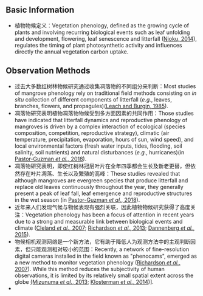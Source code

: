 ## Basic Information

- 植物物候定义：Vegetation phenology, defined as the growing cycle of plants and involving recurring biological events such as leaf unfolding and development, flowering, leaf senescence and litterfall ([Njoku, 2014](Njoku2014.md)), regulates the timing of plant photosynthetic activity and influences directly the annual vegetation carbon uptake.

## Observation Methods

- 过去大多数红树林物候研究通过收集凋落物的不同组分来判断：Most studies of mangrove phenology rely on traditional field methods consisting on *in situ* collection of different components of litterfall (*e.g.*, leaves, branches, flowers, and propagules)([Leach and Burgin, 1985](LeachBurgin1985.md)). 
- 凋落物研究表明植物凋落物物候受到多方面因素的共同作用：Those studies have indicated that litterfall dynamics and reproductive phenology of mangroves is driven by a complex interaction of ecological (species composition, competition, reproductive strategy), climatic (air temperature, precipitation, evaporation, hours of sun, wind speed), and local environmental factors (fresh water inputs, tides, flooding, soil salinity, soil nutrients) and natural disturbances (*e.g.*, hurricanes)(in [Pastor-Guzman *et al.*, 2018](PastorGuzman2018.md)).
- 凋落物研究表明，即使红树林冠层叶片在全年四季都会生长及新老更替，但依然存在叶片凋落、生长以及繁殖的高峰：These studies revealed that although mangroves are evergreen species that produce litterfall and replace old leaves continuously throughout the year, they generally present a peak of leaf fall, leaf emergence and reproductive structures in the wet season (in [Pastor-Guzman *et al.*, 2018](PastorGuzman2018.md)).
- 近年来人们发现气候与物候表现有强烈关联，因此植物物候研究获得了高度关注：Vegetation phenology has been a focus of attention in recent years due to a strong and measurable link between biological events and climate ([Cleland *et al.*, 2007](Cleland2007.md); [Richardson *et al.*, 2013](Richardson2013.md); [Dannenberg *et al.*, 2015](Dannenberg2015.md)).
- 物候相机观测网络是一个新方法，它有助于降低人为观测方法中的主观判断因素，但只能观测相对较小的范围：Recently, a network of fine-resolution digital cameras installed in the field known as "phenocams", emerged as a new method to monitor vegetation phenology ([Richardson *et al.*, 2007](Richardson2007.md)). While this method reduces the subjectivity of human observations, it is limited by its relatively small spatial extent across the globe [(Mizunuma *et al.*, 2013](Mizunuma2013.md); [Klosterman *et al.*, 2014](Klosterman2014.md))].
- 